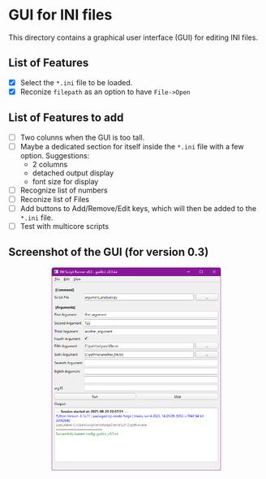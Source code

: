 # GUI for INI files

This directory contains a graphical user interface (GUI) for editing INI files.

## List of Features

- [x] Select the `*.ini` file to be loaded.
- [x] Reconize `filepath` as an option to have `File->Open`

## List of Features to  add

- [ ] Two colunns when the GUI is too tall.
- [ ] Maybe a dedicated section for itself inside the `*.ini` file with a few option. Suggestions:
  - 2 columns
  - detached output display
  - font size for display
- [ ] Recognize list of numbers
- [ ] Reconize list of Files
- [ ] Add buttons to Add/Remove/Edit keys, which will then be added to the `*.ini` file.
- [ ] Test with multicore scripts

## Screenshot of the GUI (for version 0.3)

<p align="center">
    <img src="docs/imgs/Screenshot 2025-08-23 223802.png" height="400">
</p>
